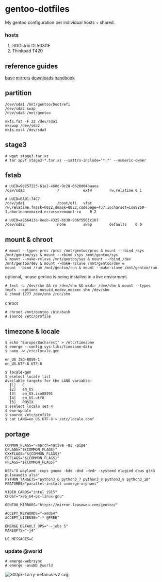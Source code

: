 # gentoo-dotfiles
My gentoo configuration per individual hosts + shared.
### hosts
1) ROGstrix GL503GE
2) Thinkpad T420

## reference guides
[base](https://wiki.gentoo.org/wiki/Handbook:AMD64/Installation/Base)
[mirrors](https://www.gentoo.org/downloads/mirrors)
[downloads](https://www.gentoo.org/downloads)
[handbook](https://wiki.gentoo.org/wiki/Handbook:Main_Page)
## partition
```
/dev/sda1 /mnt/gentoo/boot/efi
/dev/sda2 swap
/dev/sda3 /mnt/gentoo

mkfs.fat -F 32 /dev/sda1
mkswap /dev/sda2
mkfs.ext4 /dev/sda3
```
## stage3
```
# wget stage3.tar.xz
# tar xpvf stage3-*.tar.xz --xattrs-include='*.*' --numeric-owner
```
## fstab
```
# UUID=9e257225-61a2-460d-9c28-6620d043aaea
/dev/sda3           	/         	ext4      	rw,relatime	0 1

# UUID=EA01-74C7
/dev/sda1           	/boot/efi 	vfat      	rw,relatime,fmask=0022,dmask=0022,codepage=437,iocharset=iso8859-1,shortname=mixed,errors=remount-ro	0 2

# UUID=a856413a-8eeb-4325-bb30-836f5561c107
/dev/sda2           	none      	swap      	defaults  	0 0

```
## mount & chroot
```
# mount --types proc /proc /mnt/gentoo/proc & mount --rbind /sys /mnt/gentoo/sys & mount --rbind /sys /mnt/gentoo/sys 
& mount --make-rslave /mnt/gentoo/sys & mount --rbind /dev /mnt/gentoo/dev & mount --make-rslave /mnt/gentoo/dev &
mount --bind /run /mnt/gentoo/run & mount --make-slave /mnt/gentoo/run 
```
optional, incase gentoo is being installed in a live enviorment
```
# test -L /dev/shm && rm /dev/shm && mkdir /dev/shm & mount --types tmpfs --options nosuid,nodev,noexec shm /dev/shm 
& chmod 1777 /dev/shm /run/shm
```
chroot
```
# chroot /mnt/gentoo /bin/bash
# source /etc/profile
```

## timezone & locale
```
$ echo "Europe/Bucharest" > /etc/timezone
$ emerge --config sys-libs/timezone-data
$ nano -w /etc/locale.gen

en_US ISO-8859-1
en_US.UTF-8 UTF-8

$ locale-gen
$ eselect locale list
Available targets for the LANG variable:
  [1]   C
  [2]   en_US
  [3]   en_US.iso88591
  [4]   en_US.utf8
  [5]   POSIX
$ eselect locale set 4
$ env-update
$ source /etc/profile
$ cat LANG=en_US.UTF-8 > /etc/locale.conf
```
## portage 
```
COMMON_FLAGS="-march=native -O2 -pipe"
CFLAGS="${COMMON_FLAGS}"
CXXFLAGS="${COMMON_FLAGS}"
FCFLAGS="${COMMON_FLAGS}"
FFLAGS="${COMMON_FLAGS}"

USE="X wayland -cups gnome -kde -dvd -dvdr -systemd elogind dbus gtk3 pulseaudio alsa"
PYTHON_TARGETS="python3_6 python3_7 python3_8 python3_9 python3_10"
FEATURES="parallel-install unmerge-orphans"

VIDEO_CARDS="intel i915"
CHOST="x86_64-pc-linux-gnu"

GENTOO_MIRRORS="https://mirror.leaseweb.com/gentoo/"

ACCEPT_KEYWORDS="~amd64"
ACCEPT_LICENSE="-* @FREE"

EMERGE_DEFAULT_OPS="--jobs 5"
MAKEOPTS="-j4"

LC_MESSAGES=C
```
### update @world
```
# emerge-webrsync
# emerge -avuND @world
```

![300px-Larry-nefarius-v2 svg](https://user-images.githubusercontent.com/92778316/216841517-fdccdf1d-1e0f-4082-925f-855a9b737d1b.png)
